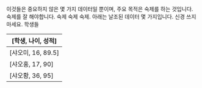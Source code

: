 이것들은 중요하지 않은 몇 가지 데이터일 뿐이며, 주요 목적은 숙제를 하는 것입니다. 숙제를 잘 해야합니다. 숙제 숙제 숙제. 아래는 날조된 데이터 몇 가지입니다. 신경 쓰지 마세요. 학생들

| [학생, 나이, 성적] |
| --- |
| [샤오미, 16, 89.5] |
| [샤오홍, 17, 90] |
| [샤오황, 36, 95] |

